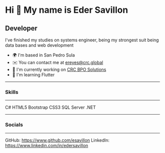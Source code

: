 Hi 👋 My name is Eder Savillon
==============================

Developer
---------
I've finished my studies on systems engineer, being my strongest suit being data bases and web development
* 🌍  I'm based in San Pedro Sula
* ✉️  You can contact me at [ereyes@crc.global](mailto:ereyes@crc.global)
* 🚀  I'm currently working on [CRC BPO Solutions](http://crc.global)
* 🧠  I'm learning Flutter
-----------
### Skills
-----------

C#
HTML5
Bootstrap
CSS3
SQL Server
.NET

-------------
 ### Socials  
-------------
 GitHub: https://www.github.com/esavillon 
 LinkedIn: https://www.linkedin.com/in/edersavillon

